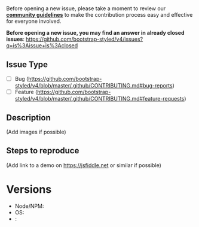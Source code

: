 # 

Before opening a new issue, please take a moment to review our [**community guidelines**](https://github.com/bootstrap-styled/v4/blob/master/.github/CONTRIBUTING.md) to make the contribution process easy and effective for everyone involved.

**Before opening a new issue, you may find an answer in already closed issues**:
https://github.com/bootstrap-styled/v4/issues?q=is%3Aissue+is%3Aclosed

## Issue Type

- [ ] Bug (https://github.com/bootstrap-styled/v4/blob/master/.github/CONTRIBUTING.md#bug-reports)
- [ ] Feature (https://github.com/bootstrap-styled/v4/blob/master/.github/CONTRIBUTING.md#feature-requests)

## Description

(Add images if possible)

## Steps to reproduce

(Add link to a demo on https://jsfiddle.net or similar if possible)

# Versions

- Node/NPM:
- OS:
- :

